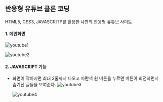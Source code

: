 ## 반응형 유튜브 클론 코딩

HTML5, CSS3, JAVASCRITP를 활용한 나만의 반응형 유튜브 사이트


#### 1. 메인화면


![youtube1](https://user-images.githubusercontent.com/65215746/82343315-a7582900-9a2d-11ea-8e88-2874cd8ab25f.PNG)

![youtube2](https://user-images.githubusercontent.com/65215746/82343323-a921ec80-9a2d-11ea-8365-b6272cc0a246.PNG)

#### 2. JAVASCRIPT 기능


* 화면이 작아지면 최대 2줄까지 나오고 파란색 원 버튼을 누르면 버튼이 회전하면서 숨겨진 글들을 보여준다.
![youtube3](https://user-images.githubusercontent.com/65215746/82343325-a921ec80-9a2d-11ea-9753-421275ece10b.PNG)

  ![youtube4](https://user-images.githubusercontent.com/65215746/82343327-a9ba8300-9a2d-11ea-8986-08541605bafb.PNG)

